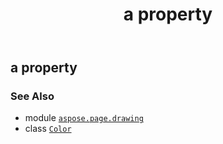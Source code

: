 ﻿---
title: a property
second_title: Aspose.Page for Python via .NET API References
description: 
type: docs
weight: 110
url: /python-net/aspose.page.drawing/color/a/
is_root: false
---

## a property


### See Also
* module [`aspose.page.drawing`](../../)
* class [`Color`](/page/python-net/aspose.page.drawing/color)
